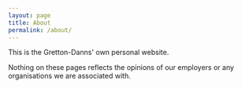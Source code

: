 ```yaml
---
layout: page
title: About
permalink: /about/
---
```


This is the Gretton-Danns' own personal website.

Nothing on these pages reflects the opinions of our employers or any
organisations we are associated with.
